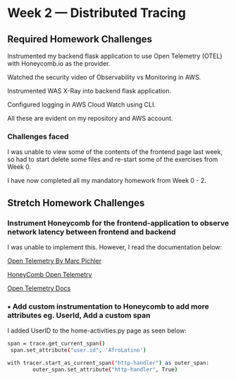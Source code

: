 # Week 2 — Distributed Tracing

## Required Homework Challenges

Instrumented my backend flask application to use Open Telemetry (OTEL) with Honeycomb.io as the provider.

Watched the security video of Observability vs Monitoring in AWS.

Instrumented WAS X-Ray into backend flask application.

Configured logging in AWS Cloud Watch using CLI.

All these are evident on my repository and AWS account.

### Challenges faced

I was unable to view some of the contents of the frontend page last week, so had to start delete some files and re-start some of the exercises from Week 0.

I have now completed all my mandatory homework from Week 0 - 2.


## Stretch Homework Challenges

### Instrument Honeycomb for the frontend-application to observe network latency between frontend and backend

I was unable to implement this. However, I read the documentation below:

[Open Telemetry By Marc Pichler](https://github.com/open-telemetry/opentelemetry-js)

[HoneyComb Open Telemetry](https://docs.honeycomb.io/getting-data-in/opentelemetry/browser-js/)

[Open Telemetry Docs](https://opentelemetry.io/docs/instrumentation/js/getting-started/browser/)

### •	Add custom instrumentation to Honeycomb to add more attributes eg. UserId, Add a custom span

I added UserID to the home-activities.py page as seen below:

```sh
span = trace.get_current_span()
 span.set_attribute("user.id", 'AfroLatino')
```
```sh
with tracer.start_as_current_span("http-handler") as outer_span:
        outer_span.set_attribute("http-handler", True)
```
